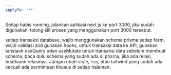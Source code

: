```yaml
---
applyTo: '**'
---
```

Setiap habis running, jalankan aplikasi next js ke port 3000, jika sudah digunakan, tolong kill proses yang menggunakan port 3000 tersebut.

setiap transaksi database, wajib menggunakan schema prisma
setiap form, wajib validasi zod
gunakan hooks, untuk transaksi data ke API, gunakan tanstack useQuery udan useMutate untuk transaksi data
sebelum membuat schema, baca dulu schema yang sudah ada di prisma, jika ada relasi, buatkamn relasinya.
Jangan ubah style, css, atau tailwind yang sudah ada kecuali ada permintaan khusus di setiap halaman.
